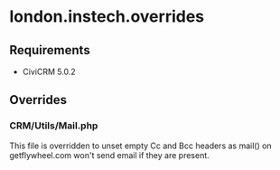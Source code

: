 # london.instech.overrides

## Requirements

* CiviCRM 5.0.2

## Overrides
### CRM/Utils/Mail.php
This file is overridden to unset empty Cc and Bcc headers as mail() on getflywheel.com won't send email if they are present.
